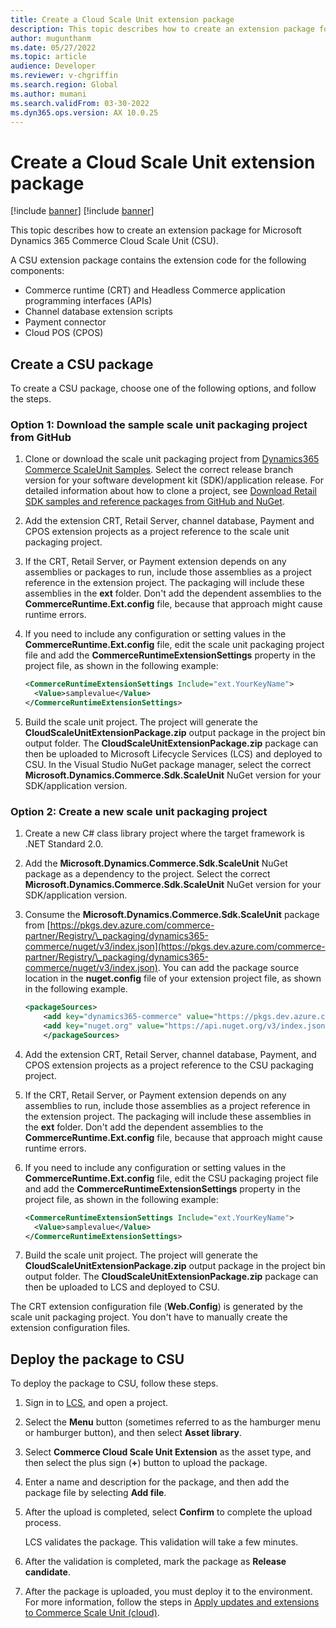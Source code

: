 ```yaml
---
title: Create a Cloud Scale Unit extension package
description: This topic describes how to create an extension package for Microsoft Dynamics 365 Commerce Cloud Scale Unit (CSU).
author: mugunthanm
ms.date: 05/27/2022
ms.topic: article
audience: Developer
ms.reviewer: v-chgriffin
ms.search.region: Global
ms.author: mumani
ms.search.validFrom: 03-30-2022
ms.dyn365.ops.version: AX 10.0.25
---
```


# Create a Cloud Scale Unit extension package

[!include [banner](../includes/banner.md)]
[!include [banner](../includes/preview-banner.md)]

This topic describes how to create an extension package for Microsoft Dynamics 365 Commerce Cloud Scale Unit (CSU). 

A CSU extension package contains the extension code for the following components:

- Commerce runtime (CRT) and Headless Commerce application programming interfaces (APIs)
- Channel database extension scripts
- Payment connector
- Cloud POS (CPOS)

## Create a CSU package

To create a CSU package, choose one of the following options, and follow the steps.

### Option 1: Download the sample scale unit packaging project from GitHub

1. Clone or download the scale unit packaging project from [Dynamics365 Commerce ScaleUnit Samples](https://github.com/microsoft/Dynamics365Commerce.ScaleUnit). Select the correct release branch version for your software development kit (SDK)/application release. For detailed information about how to clone a project, see [Download Retail SDK samples and reference packages from GitHub and NuGet](retail-sdk/sdk-github.md).
1. Add the extension CRT, Retail Server, channel database, Payment and CPOS extension projects as a project reference to the scale unit packaging project.
1. If the CRT, Retail Server, or Payment extension depends on any assemblies or packages to run, include those assemblies as a project reference in the extension project. The packaging will include these assemblies in the **ext** folder. Don't add the dependent assemblies to the **CommerceRuntime.Ext.config** file, because that approach might cause runtime errors.
1. If you need to include any configuration or setting values in the **CommerceRuntime.Ext.config** file, edit the scale unit packaging project file and add the **CommerceRuntimeExtensionSettings** property in the project file, as shown in the following example:

    ```XML
    <CommerceRuntimeExtensionSettings Include="ext.YourKeyName">
      <Value>samplevalue</Value>
    </CommerceRuntimeExtensionSettings>
    ```
    
1. Build the scale unit project. The project will generate the **CloudScaleUnitExtensionPackage.zip** output package in the project bin output folder. The **CloudScaleUnitExtensionPackage.zip** package can then be uploaded to Microsoft Lifecycle Services (LCS) and deployed to CSU. In the Visual Studio NuGet package manager, select the correct **Microsoft.Dynamics.Commerce.Sdk.ScaleUnit** NuGet version for your SDK/application version.

### Option 2: Create a new scale unit packaging project

1. Create a new C\# class library project where the target framework is .NET Standard 2.0.
1. Add the **Microsoft.Dynamics.Commerce.Sdk.ScaleUnit** NuGet package as a dependency to the project. Select the correct **Microsoft.Dynamics.Commerce.Sdk.ScaleUnit** NuGet version for your SDK/application version.
1. Consume the **Microsoft.Dynamics.Commerce.Sdk.ScaleUnit** package from [https://pkgs.dev.azure.com/commerce-partner/Registry/\_packaging/dynamics365-commerce/nuget/v3/index.json](https://pkgs.dev.azure.com/commerce-partner/Registry/\_packaging/dynamics365-commerce/nuget/v3/index.json). You can add the package source location in the **nuget.config** file of your extension project file, as shown in the following example.

    ```xml
    <packageSources>
        <add key="dynamics365-commerce" value="https://pkgs.dev.azure.com/commerce-partner/Registry/_packaging/dynamics365-commerce/nuget/v3/index.json" />
        <add key="nuget.org" value="https://api.nuget.org/v3/index.json" />
        </packageSources>
    ```

1. Add the extension CRT, Retail Server, channel database, Payment, and CPOS extension projects as a project reference to the CSU packaging project.
1. If the CRT, Retail Server, or Payment extension depends on any assemblies to run, include those assemblies as a project reference in the extension project. The packaging will include these assemblies in the **ext** folder. Don't add the dependent assemblies to the **CommerceRuntime.Ext.config** file, because that approach might cause runtime errors.
2. If you need to include any configuration or setting values in the **CommerceRuntime.Ext.config** file, edit the CSU packaging project file and add the **CommerceRuntimeExtensionSettings** property in the project file, as shown in the following example:
 
    ```XML
    <CommerceRuntimeExtensionSettings Include="ext.YourKeyName">
      <Value>samplevalue</Value>
    </CommerceRuntimeExtensionSettings>
    ```
1. Build the scale unit project. The project will generate the **CloudScaleUnitExtensionPackage.zip** output package in the project bin output folder. The **CloudScaleUnitExtensionPackage.zip** package can then be uploaded to LCS and deployed to CSU.

The CRT extension configuration file (**Web.Config**) is generated by the scale unit packaging project. You don't have to manually create the extension configuration files.

## Deploy the package to CSU

To deploy the package to CSU, follow these steps.

1. Sign in to [LCS](https://lcs.dynamics.com/v2), and open a project.
1. Select the **Menu** button (sometimes referred to as the hamburger menu or hamburger button), and then select **Asset library**.
1. Select **Commerce Cloud Scale Unit Extension** as the asset type, and then select the plus sign (**+**) button to upload the package.
1. Enter a name and description for the package, and then add the package file by selecting **Add file**.
1. After the upload is completed, select **Confirm** to complete the upload process.

    LCS validates the package. This validation will take a few minutes.

1. After the validation is completed, mark the package as **Release candidate**.
1. After the package is uploaded, you must deploy it to the environment. For more information, follow the steps in [Apply updates and extensions to Commerce Scale Unit (cloud)](../../fin-ops-core/dev-itpro/deployment/update-retail-channel.md).
